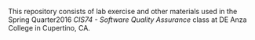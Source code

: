 This repository consists of lab exercise and other materials used
in the Spring Quarter2016 *CIS74 -  Software Quality Assurance*  class at DE Anza College in Cupertino, CA.

